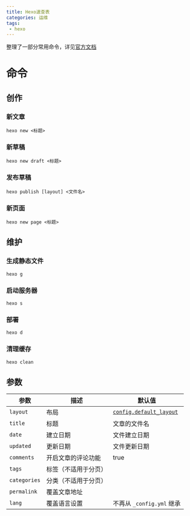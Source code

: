 ```yaml
---
title: Hexo速查表
categories: 运维
tags:
 - hexo
---
```


整理了一部分常用命令，详见[官方文档](https://hexo.io/zh-cn/docs/commands)

<!-- more -->

# 命令

## 创作

### 新文章

    hexo new <标题>


### 新草稿


    hexo new draft <标题>

### 发布草稿

    hexo publish [layout] <文件名>


### 新页面

    hexo new page <标题>


## 维护

### 生成静态文件

    hexo g


### 启动服务器

    hexo s


### 部署

    hexo d


### 清理缓存

    hexo clean

## 参数
参数 | 描述 | 默认值
--- | --- | ---
`layout` | 布局 | [`config.default_layout`](/zh-cn/docs/configuration#文章)
`title` | 标题 | 文章的文件名
`date` | 建立日期 | 文件建立日期
`updated` | 更新日期 | 文件更新日期
`comments` | 开启文章的评论功能 | true
`tags` | 标签（不适用于分页） |
`categories` | 分类（不适用于分页）|
`permalink` | 覆盖文章地址 |
`lang` | 覆盖语言设置 | 不再从 `_config.yml` 继承